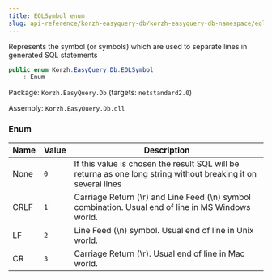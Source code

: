 ```yaml
---
title: EOLSymbol enum
slug: api-reference/korzh-easyquery-db/korzh-easyquery-db-namespace/eolsymbol-enum
---
```

Represents the symbol (or symbols) which are used to separate lines in generated SQL statements
```csharp
public enum Korzh.EasyQuery.Db.EOLSymbol
    : Enum

```
Package: `Korzh.EasyQuery.Db` (targets: `netstandard2.0`)

Assembly: `Korzh.EasyQuery.Db.dll`

### Enum

| Name | Value | Description | 
| --- | --- | --- | 
| None | `0` | If this value is chosen the result SQL will be returna as one long string without breaking it on several lines | 
| CRLF | `1` | Carriage Return (\r) and Line Feed (\n) symbol combination. Usual end of line in MS Windows world. | 
| LF | `2` | Line Feed (\n) symbol. Usual end of line in Unix world. | 
| CR | `3` | Carriage Return (\r). Usual end of line in Mac world. |